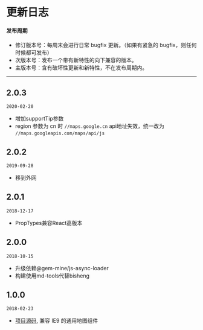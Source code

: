 # 更新日志

#### 发布周期

* 修订版本号：每周末会进行日常 bugfix 更新。（如果有紧急的 bugfix，则任何时候都可发布）
* 次版本号：发布一个带有新特性的向下兼容的版本。
* 主版本号：含有破坏性更新和新特性，不在发布周期内。

---
## 2.0.3

`2020-02-20`

* 增加supportTip参数
* region 参数为 cn 时 `//maps.google.cn` api地址失效，统一改为 `//maps.googleapis.com/maps/api/js`

## 2.0.2

`2019-09-28`

* 移到外网

## 2.0.1

`2018-12-17`

* PropTypes兼容React高版本

## 2.0.0

`2018-10-15`

* 升级依赖@gem-mine/js-async-loader
* 构建使用md-tools代替bisheng

## 1.0.0

`2018-02-23`

* [项目源码](https://github.com/gem-mine/rc-map), 兼容 IE9 的通用地图组件

